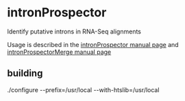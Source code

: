 # intronProspector
Identify putative introns in RNA-Seq alignments


Usage is described in the [intronProspector manual page](docs/intronProspector.1.md)
and [intronProspectorMerge manual page](docs/intronProspectorMerge.1.md)


## building

  ./configure --prefix=/usr/local --with-htslib=/usr/local
